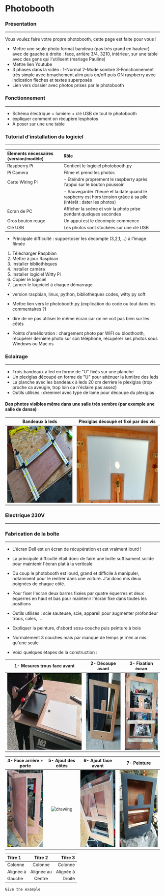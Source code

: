 # Photobooth

### Présentation
------
Vous voulez faire votre propre photobooth, cette page est faite pour vous !
* Mettre une seule photo format bandeau (pas très grand en hauteur) avec de gauche à droite : face, arrière 3/4, 3210, intérieur, sur une table avec des gens qui l'utilisent (mariage Pauline)
* Mettre lien Youtube
* 3 phases dans la vidéo : 1-Normal 2-Mode sombre 3-Fonctionnement très simple avec brnachement alim puis on/off puis ON raspberry avec indication flèches et textes superposés
* Lien vers dossier avec photos prises par le photobooth
### Fonctionnement
------

* Schéma électrique + lumière + clé USB de tout le photobooth
* expliquer comment on récupère lesphotos
* A poser sur une une table
### Tutorial d'installation du logiciel
------
| Elements nécessaires (version/modèle)   |      Rôle     | 
| :-------------------------------------  | :------------- | 
| Raspberry Pi                     |Contient le logiciel photobooth.py|
| Pi Camera                        |Filme et prend les photos     |    
| Carte Wiring Pi                  |- Eteindre proprement le raspberry après l'appui sur le bouton poussoir |     
|                                  |- Sauvegarder l'heure et la date quand le raspberry est hors tension grâce à sa pile (intérêt : dater les photos)   |         
| Ecran de PC                      |Afficher la scène et voir la photo prise pendant quelques secondes     |     
| Gros bouton rouge                |Un appui est le décompte commence      |       
| Clé USB                          |Les photos sont stockées sur une clé USB      | 

* Principale difficulté : suppertoser les décompte (3,2,1,...) à l'image filmée

1. Télécharger Raspbian
2. Mettre à jour Raspbian 
4. Installer bibliothèques
5. Installer caméra 
6. Installer logiciel Witty Pi
6. Copier le logiciel
7. Lancer le logciciel à chaque démarrage





* version raspbian, linux, python, bibliothèques codes, witty py soft

* Mettre lien vers le photobooth.py (explication du code ou tout dans les commentaires ?)

* dire de ne pas utiliser le même écran car on ne voit pas bien sur les côtés




* Points d'amélioration : chargement photo par WIFI ou bloothooth, récupérer dernière photo sur son téléphone, récupérer ses photos sous Windows ou Mac os




### Eclairage
------

* Trois bandeaux à led en forme de "U"  fixés sur une planche
* Un plexiglas découpé en forme de "U" pour atténuer la lumière des leds
* La planche avec les bandeaux à leds 20 cm derrère le plexiglas (trop proche ca aveugle, trop loin ca n'éclaire pas assez)
* Outils utilisés : dremmel avec type de lame pour découpe du plexiglas

#### Des photos visibles même dans une salle très sombre (par exemple une salle de danse) 
Bandeaux à leds            |   Plexiglas découpé et fixé par des vis
:-------------------------:|:-------------------------:
<img src="https://github.com/aek31/Photobooth/blob/master/Photos/bandeau_leds.jpg" alt="drawing" height="250px"/> |          <img src="https://github.com/aek31/Photobooth/blob/master/Photos/plexi.jpg" alt="drawing" height="250px"/>








### Electrique 230V
------

### Fabrication de la boîte
------
* L'écran Dell est un écran de récupération et est vraiment lourd ! 
* La principale difficulté était donc de faire une boîte suffisament solide pour maintenir l'écran plat à la verticale
* Du coup le photobooth est lourd, grand et difficile à manipuler, notamment pour le rentrer dans une voiture. J'ai donc mis deux poignées de chaque côté.
* Pour fixer l'écran deux barres fixées par quatre équerres et deux équerres en haut et bas pour maintenir l'écran fixe dans toutes les positions
* Outils utilisés : scie sauteuse, scie, appareil pour augmenter profondeur trous, cales, ...
* Expliquer la peinture, d'abord sosu-couche puis peinture à bois
* Normalement 3 couches mais par manque de temps je n'en ai mis qu'une seule


* Voici quelques étapes de la construction :



1- Mesures trous face avant    |   2- Découpe avant  |   3- Fixation écran
:-------------------------:|:-------------------------:|:-------------------------:
<img src="https://github.com/aek31/Photobooth/blob/master/Photos/position_face_avant.jpg" alt="drawing" height="250px"/> |          <img src="https://github.com/aek31/Photobooth/blob/master/Photos/decoupe_face_avant.jpg" alt="drawing" height="250px"/> | <img src="https://github.com/aek31/Photobooth/blob/master/Photos/3fixation_ecran1.jpg" alt="drawing" height="250px"/> 


4- Face arrière + porte     |   5- Ajout des côtés  |   6- Ajout face avant |   7- Peinture
:-------------------------:|:-------------------------:|:-------------------------:|:-------------------------:
<img src="https://github.com/aek31/Photobooth/blob/master/Photos/5porte.jpg" alt="drawing" height="250px"/> |          <img src="https://github.com/aek31/Photobooth/blob/master/Photos/7côtés.jpg" alt="drawing" height="250px"/> | <img src="https://github.com/aek31/Photobooth/blob/master/Photos/8ajout_face_avant.jpg" alt="drawing" height="250px"/> | <img src="https://github.com/aek31/Photobooth/blob/master/Photos/9_peinture_avant.jpg" alt="drawing" height="250px"/> 



| Titre 1       |     Titre 2     |        Titre 3 |
| :------------ | :-------------: | -------------: |
| Colonne       |     Colonne     |        Colonne |
| Alignée à     |   Alignée au    |      Alignée à |
| Gauche        |     Centre      |         Droite |


```
Give the example
```

